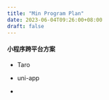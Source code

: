 ```yaml
---
title: "Min Program Plan"
date: 2023-06-04T09:26:00+08:00
draft: false
---
```


#### 小程序跨平台方案

- Taro

- uni-app

- 
